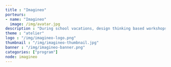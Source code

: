 ```yaml
---
title : "Imagineo"
porteurs:
- name: "Imagineo"
  image: /img/avatar.jpg
description : "During school vacations, design thinking based workshops to allow young teenagers to develop their creativity and build their own projects."
theme : "atelier"
logo : "/img/imagineo-logo.png"
thumbnail : "/img/imagineo-thumbnail.jpg"
banner : "/img/imagineo-banner.png"
categories: ["program"]
node: imagineo
---
```


